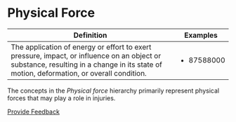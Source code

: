 # Physical Force

| Definition                                                                                                                                                                              | Examples                                                                                                      |
| --------------------------------------------------------------------------------------------------------------------------------------------------------------------------------------- | ------------------------------------------------------------------------------------------------------------- |
| The application of energy or effort to exert pressure, impact, or influence on an object or substance, resulting in a change in its state of motion, deformation, or overall condition. | <ul><li>87588000 | High altitude (physical force) |</li><li>263762005 | Friction (physical force) |</li></ul> |

The concepts in the _Physical force_ hierarchy primarily represent physical forces that may play a role in injuries.






<a href="https://docs.google.com/forms/d/e/1FAIpQLScTmbZIf0UEQwYDkY27EEWBkaiYkHSbR0_9DmFrMLXoQLyL7Q/viewform?usp=pp_url&entry.1767247133=SCT+Editorial+Guide&entry.670899847=Physical%20Force" class="button primary">Provide Feedback</a>
